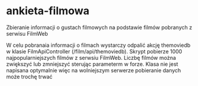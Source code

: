 # ankieta-filmowa
Zbieranie informacji o gustach filmowych na podstawie filmów pobranych z serwisu FilmWeb

W celu pobranaia informacji o filmach wystarczy odpalić akcję themoviedb w klasie FilmApiController (/film/api/themoviedb). Skrypt pobierze 1000 najpopularniejszych filmów z serwsiu FilmWeb. Liczbę filmów można zwiększyć lub zmniejszyć sterując parameterm w forze. Klasa nie jest napisana optymalnie więc na wolniejszym serwerze pobieranie danych może trochę trwać

